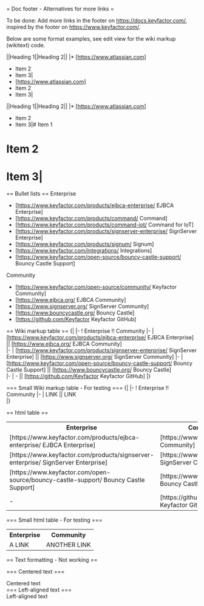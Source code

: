 = Doc footer - Alternatives for more links =

To be done: Add more links in the footer on https://docs.keyfactor.com/, inspired by the footer on https://www.keyfactor.com/.

Below are some format examples, see edit view for the wiki markup (wikitext) code.

<!-- Wiki markup table -->
||Heading 1||Heading 2||
|* [https://www.atlassian.com] 
* Item 2 
* Item 3|
* [https://www.atlassian.com] 
* Item 2 
* Item 3|

||Heading 1||Heading 2||
|* [https://www.atlassian.com]
* Item 2
* Item 3|# Item 1
# Item 2
# Item 3|

<!-- Bullet lists -->
== Bullet lists ==
Enterprise
* [https://www.keyfactor.com/products/ejbca-enterprise/ EJBCA Enterprise] 
* [https://www.keyfactor.com/products/command/ Command]
* [https://www.keyfactor.com/products/command-iot/ Command for IoT]
* [https://www.keyfactor.com/products/signserver-enterprise/ SignServer Enterprise]
* [https://www.keyfactor.com/products/signum/ Signum]
* [https://www.keyfactor.com/integrations/ Integrations]
* [https://www.keyfactor.com/open-source/bouncy-castle-support/ Bouncy Castle Support]

Community
* [https://www.keyfactor.com/open-source/community/ Keyfactor Community]
* [https://www.ejbca.org/ EJBCA Community] 
* [https://www.signserver.org/ SignServer Community]
* [https://www.bouncycastle.org/ Bouncy Castle]
* [https://github.com/Keyfactor Keyfactor GitHub]

<!-- Wiki markup table -->
== Wiki markup table ==
{| 
|-
! Enterprise !! Community 
|-
| [https://www.keyfactor.com/products/ejbca-enterprise/ EJBCA Enterprise] || [https://www.ejbca.org/ EJBCA Community]  
|-
| [https://www.keyfactor.com/products/signserver-enterprise/ SignServer Enterprise] || [https://www.signserver.org/ SignServer Community] 
|-
| [https://www.keyfactor.com/open-source/bouncy-castle-support/ Bouncy Castle Support] || [https://www.bouncycastle.org/ Bouncy Castle]  
|-
| - || [https://github.com/Keyfactor Keyfactor GitHub] 
|}

<!-- Small Wiki markup table -->
=== Small Wiki markup table - For testing ===
{| 
|-
! Enterprise !! Community 
|-
| LINK || LINK  
|}

<!-- html table -->
== html table ==
<table>
  <tr>
    <th>Enterprise</th>
    <th>Community</th>
  </tr>
  <tr>
    <td>[https://www.keyfactor.com/products/ejbca-enterprise/ EJBCA Enterprise]</td>
    <td>[https://www.ejbca.org/ EJBCA Community]</td>
  </tr>
  <tr>
    <td>[https://www.keyfactor.com/products/signserver-enterprise/ SignServer Enterprise]</td>
    <td>[https://www.signserver.org/ SignServer Community]</td>
  </tr>
  <tr>
    <td>[https://www.keyfactor.com/open-source/bouncy-castle-support/ Bouncy Castle Support]</td>
    <td>[https://www.bouncycastle.org/ Bouncy Castle]</td>
  </tr>
  <tr>
    <td>-</td>
    <td>[https://github.com/Keyfactor Keyfactor GitHub]</td>
  </tr>
</table>

<!-- small html table -->
=== Small html table - For testing ===
<table>
  <tr>
    <th>Enterprise</th>
    <th>Community</th>
  </tr>
  <tr>
    <td>A LINK</td>
    <td>ANOTHER LINK</td>
  </tr>
</table>

== Text formatting - Not working ==
<!-- Centered text -->
=== Centered text ===
<div class="center" style="width: auto; margin-left: auto; margin-right: auto;">Centered text</div>
<!-- Left-aligned text -->
=== Left-aligned text ===
<div class="left" style="width: auto; margin-left: auto; margin-right: auto;">Left-aligned text</div>
